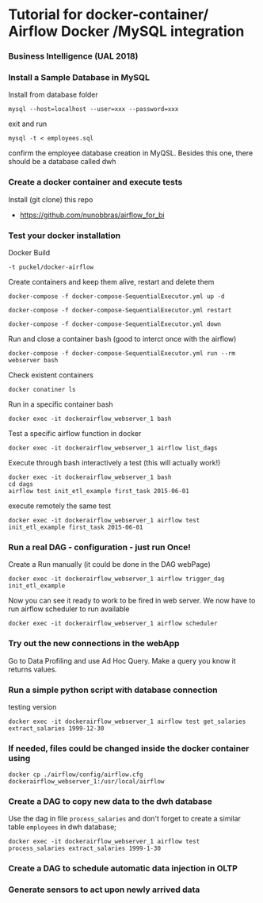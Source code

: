 # Tutorial for docker-container/ Airflow Docker /MySQL integration
### Business Intelligence (UAL 2018)


### Install a Sample Database in MySQL 

Install from database folder

```
mysql --host=localhost --user=xxx --password=xxx
```
exit and run

```
mysql -t < employees.sql
```

confirm the employee database creation in MyQSL.
Besides this one, there should be a database called dwh


### Create a docker container and execute tests

Install (git clone) this repo

- https://github.com/nunobbras/airflow_for_bi


### Test your docker installation 

Docker Build

```
-t puckel/docker-airflow
```

Create containers and keep them alive, restart and delete them

```
docker-compose -f docker-compose-SequentialExecutor.yml up -d

docker-compose -f docker-compose-SequentialExecutor.yml restart

docker-compose -f docker-compose-SequentialExecutor.yml down

```


Run and close a container bash (good to interct once with the airflow)

```
docker-compose -f docker-compose-SequentialExecutor.yml run --rm webserver bash
```

Check existent containers

```
docker conatiner ls
```

Run in a specific container bash

```
docker exec -it dockerairflow_webserver_1 bash
```

Test a specific airflow function in docker

```
docker exec -it dockerairflow_webserver_1 airflow list_dags
```


Execute through bash interactively a test (this will actually work!)

```
docker exec -it dockerairflow_webserver_1 bash
cd dags
airflow test init_etl_example first_task 2015-06-01

```

execute remotely the same test

```
docker exec -it dockerairflow_webserver_1 airflow test init_etl_example first_task 2015-06-01
```


### Run a real DAG - configuration - just run Once!

Create a Run manually (it could be done in the DAG webPage)

```
docker exec -it dockerairflow_webserver_1 airflow trigger_dag init_etl_example
```

Now you can see it ready to work to be fired in web server. We now have to run airflow scheduler to run available 

```
docker exec -it dockerairflow_webserver_1 airflow scheduler
```


### Try out the new connections in the webApp

Go to Data Profiling and use Ad Hoc Query. Make a query you know it returns values.

### Run a simple python script with database connection

testing version

```
docker exec -it dockerairflow_webserver_1 airflow test get_salaries extract_salaries 1999-12-30
```

### If needed, files could be changed inside the docker container using

```
docker cp ./airflow/config/airflow.cfg dockerairflow_webserver_1:/usr/local/airflow
```

### Create a DAG to copy new data to the dwh database

Use the dag in file `process_salaries` and don't forget to create a similar table `employees` in dwh database; 

```
docker exec -it dockerairflow_webserver_1 airflow test process_salaries extract_salaries 1999-1-30
```


### Create a DAG to schedule automatic data injection in OLTP 





### Generate sensors to act upon newly arrived data











